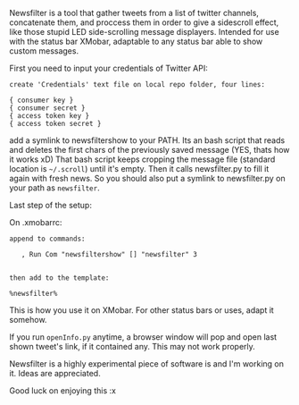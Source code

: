  Newsfilter is a tool that gather tweets from a list of twitter channels, concatenate them, and proccess them in order to
 give a sidescroll effect, like those stupid LED side-scrolling message displayers.
 Intended for use with the status bar XMobar, adaptable to any status bar able to show custom messages.
 


First you need to input your credentials of Twitter API:

```
create 'Credentials' text file on local repo folder, four lines:

{ consumer key }
{ consumer secret }
{ access token key }
{ access token secret }

```

add a symlink to newsfiltershow to your PATH. Its an bash script that reads and deletes the first chars of the previously saved message (YES, thats how it works xD)
That bash script keeps cropping the message file (standard location is `~/.scroll`) until it's empty. Then it calls newsfilter.py to fill it again with fresh news. So 
you should also put a symlink to newsfilter.py on your path as `newsfilter`.

Last step of the setup:

On .xmobarrc:
```
append to commands:

   , Run Com "newsfiltershow" [] "newsfilter" 3


then add to the template:

%newsfilter%
```

This is how you use it on XMobar. For other status bars or uses, adapt it somehow.

If you run `openInfo.py` anytime, a browser window will pop and open last shown tweet's link, if it contained any. This may not work properly.

Newsfilter is a highly experimental piece of software is and I'm working on it. Ideas are appreciated.

Good luck on enjoying this :x
